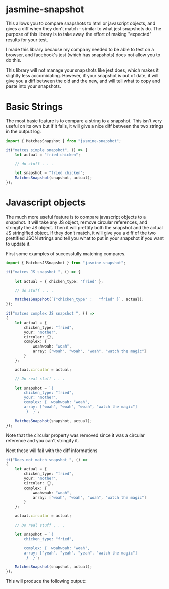 # jasmine-snapshot
This allows you to compare snapshots to html or javascript objects, and gives a diff when they don't match - similar to what jest snapshots do. The purpose of this library is to take away the effort of making "expected" results for your test.

I made this library because my company needed to be able to test on a browser, and facebook's jest (which has snapshots) does not allow you to do this.

This library will not manage your snapshots like jest does, which makes it slightly less accomidating. However, if your snapshot is out of date, it will give you a diff between the old and the new, and will tell what to copy and paste into your  snapshots.

# Basic Strings
The most basic feature is to compare a string to a snapshot. This isn't very useful on its own but if it fails, it will give a nice diff between the two strings in the output log.

```ts
import { MatchesSnapshot } from "jasmine-snapshot";

it("matces simple snapshot", () => {
    let actual = "fried chicken";

    // do stuff . . .

    let snapshot = "fried chicken";
    MatchesSnapshot(snapshot, actual);
});

```

# Javascript objects
The much more useful feature is to compare javascript objects to a snapshot. It will take any JS object, remove circular references, and stringify the JS object. Then it will prettify both the snapshot and the actual JS stringified object. If they don't match, it will give you a diff of the two prettified JSON strings and tell you what to put in your snapshot if you want to update it.

First some examples of successfully matching compares.

```ts
import { MatchesJSSnapshot } from "jasmine-snapshot";

it("matces JS snapshot ", () => {

    let actual = { chicken_type: "fried" };

    // do stuff . . .

    MatchesSnapshot(`{"chicken_type" :   "fried" }`, actual);
});

it("matces complex JS snapshot ", () =>
{
    let actual = {
        chicken_type: "fried",
        your: "mother",
        circular: {},
        complex: {
            woahwoah: "woah",
            array: ["woah", "woah", "woah", "watch the magic"]
        }
    };

    actual.circular = actual;

    // Do real stuff . . .

    let snapshot = `{
        chicken_type: "fried",
        your: "mother",
        complex: {  woahwoah: "woah",
        array: ["woah", "woah", "woah", "watch the magic"]
         }  }`;

    MatchesSnapshot(snapshot, actual);
});
```

Note that the circular property was removed since it was a circular reference and you can't stringify it.

Next these will fail with the diff informations

```ts
it("Does not match snapshot ", () =>
{
    let actual = {
        chicken_type: "fried",
        your: "mother",
        circular: {},
        complex: {
            woahwoah: "woah",
            array: ["woah", "woah", "woah", "watch the magic"]
        }
    };

    actual.circular = actual;

    // Do real stuff . . .

    let snapshot = `{
        chicken_type: "fried",

        complex: {  woahwoah: "woah",
        array: ["yeah", "yeah", "yeah", "watch the magic"]
         }  }`;

    MatchesSnapshot(snapshot, actual);
});
```

This will produce the following output:

```

```